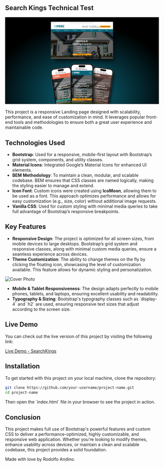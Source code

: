 ## Search Kings Technical Test
![Cover Photo](https://github.com/Raandino/searchkings/blob/main/assets/img/githubcover.png)

This project is a responsive Landing page designed with scalability, performance, and ease of customization in mind. 
It leverages popular front-end tools and methodologies to ensure both a great user experience and maintainable code.

## Technologies Used

- **Bootstrap**: Used for a responsive, mobile-first layout with Bootstrap’s grid system, components, and utility classes.
- **Material Icons**: Integrated Google’s Material Icons for enhanced UI elements.
- **BEM Methodology**: To maintain a clean, modular, and scalable codebase. BEM ensures that CSS classes are named logically, making the styling easier to manage and extend.
- **Icon Font**: Custom icons were created using **IcoMoon**, allowing them to be used as a font. This approach optimizes performance and allows for easy customization (e.g., size, color) without additional image requests.
- **Vanilla CSS**: Used for custom styling with minimal media queries to take full advantage of Bootstrap’s responsive breakpoints. 

## Key Features

- **Responsive Design**: The project is optimized for all screen sizes, from mobile devices to large desktops. Bootstrap’s grid system and responsive classes, along with minimal custom media queries, ensure a seamless experience across devices.
- **Theme Customization**: The ability to change themes on the fly by clicking the floating icon, showcasing the level of customization available. This feature allows for dynamic styling and personalization.
  
![Cover Photo](https://github.com/Raandino/searchkings/blob/main/assets/img/githubgif.gif)

- **Mobile & Tablet Responsiveness**: The design adapts perfectly to mobile phones, tablets, and laptops, ensuring excellent usability and readability.
- **Typography & Sizing**: Bootstrap's typography classes such as \`display-4\` and \`h2\` are used, ensuring responsive text sizes that adjust according to the screen size.

## Live Demo

You can check out the live version of this project by visiting the following link:

[Live Demo - SearchKings](https://searchkings.raandino.dev)

## Installation

To get started with this project on your local machine, clone the repository:

```bash
git clone https://github.com/your-username/project-name.git
cd project-name
```

Then open the \`index.html\` file in your browser to see the project in action.

## Conclusion

This project makes full use of Bootstrap's powerful features and custom CSS to deliver a performance-optimized,
 highly customizable, and responsive web application. Whether you're looking to modify themes, enhance usability across devices,
 or maintain a clean and scalable codebase, this project provides a solid foundation.

Made with love by Rodolfo Andino.
